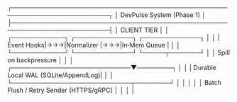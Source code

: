 ┌────────────────────────────────────────────────────────────────────────┐
│ DevPulse System (Phase 1) │
├────────────────────────────────────────────────────────────────────────┤
│ CLIENT TIER │ 
│ ┌────────────┐ ┌─────────────┐ ┌─────────────┐ │
│ | Event Hooks|→→→|Normalizer |→→→|In‑Mem Queue | │
│ └────────────┘ └─────────────┘ └─────┬───────┘ │
│ Spill on backpressure │ │
│ ┌───────────────────────────▼────────┐ │
│ | Durable Local WAL (SQLite/AppendLog)| │
│ └───────────────────────────┬────────┘ │
│ │ │
│ Batch Flush / Retry Sender (HTTPS/gRPC) │
│ │ │
